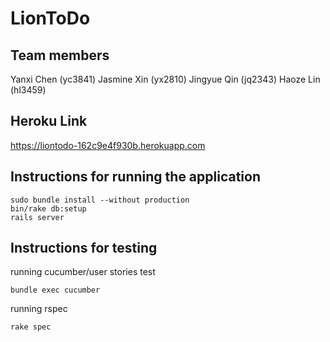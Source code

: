 # LionToDo
## Team members 
Yanxi Chen (yc3841)
Jasmine Xin (yx2810) 
Jingyue Qin (jq2343)
Haoze Lin (hl3459)

## Heroku Link
https://liontodo-162c9e4f930b.herokuapp.com

## Instructions for running the application 
```
sudo bundle install --without production
bin/rake db:setup
rails server
```

## Instructions for testing 

running cucumber/user stories test
```
bundle exec cucumber
```

running rspec
```
rake spec
```
